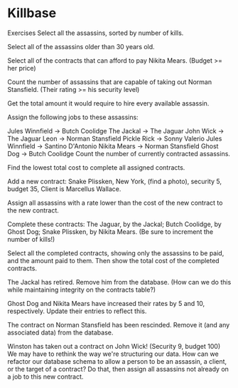 # Killbase
Exercises
Select all the assassins, sorted by number of kills.

Select all of the assassins older than 30 years old.

Select all of the contracts that can afford to pay Nikita Mears. (Budget >= her price)

Count the number of assassins that are capable of taking out Norman Stansfield. (Their rating >= his security level)

Get the total amount it would require to hire every available assassin.

Assign the following jobs to these assassins:

Jules Winnfield -> Butch Coolidge
The Jackal -> The Jaguar
John Wick -> The Jaguar
Leon -> Norman Stansfield
Pickle Rick -> Sonny Valerio
Jules Winnfield -> Santino D'Antonio
Nikita Mears -> Norman Stansfield
Ghost Dog -> Butch Coolidge
Count the number of currently contracted assassins.

Find the lowest total cost to complete all assigned contracts.

Add a new contract: Snake Plissken, New York, (find a photo), security 5, budget 35, Client is Marcellus Wallace.

Assign all assassins with a rate lower than the cost of the new contract to the new contract.

Complete these contracts: The Jaguar, by the Jackal; Butch Coolidge, by Ghost Dog; Snake Plissken, by Nikita Mears. (Be sure to increment the number of kills!)

Select all the completed contracts, showing only the assassins to be paid, and the amount paid to them. Then show the total cost of the completed contracts.

The Jackal has retired. Remove him from the database. (How can we do this while maintaining integrity on the contracts table?)

Ghost Dog and Nikita Mears have increased their rates by 5 and 10, respectively. Update their entries to reflect this.

The contract on Norman Stansfield has been rescinded. Remove it (and any associated data) from the database.

Winston has taken out a contract on John Wick! (Security 9, budget 100) We may have to rethink the way we're structuring our data. How can we refactor our database schema to allow a person to be an assassin, a client, or the target of a contract? Do that, then assign all assassins not already on a job to this new contract.

